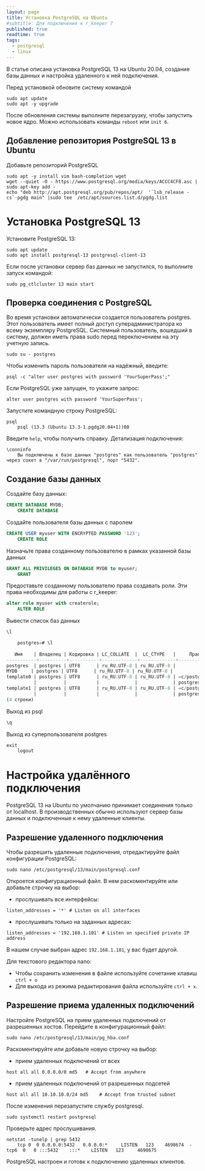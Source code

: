 ```yaml
---
layout: page
title: Установка PostgreSQL на Ubuntu
#subtitle: Для подключения к r_keeper 7
published: true
readtime: true
tags:
  - postgresql
  - linux
---
```


В статье описана установка PostgreSQL 13 на Ubuntu 20.04, создание базы данных и настройка удаленного к ней подключения.

Перед установкой обновите систему командой
```shell
sudo apt update
sudo apt -y upgrade
```
После обновления системы выполните перезагрузку, чтобы запустить новое ядро. Можно использовать команды `reboot` или `init 6`.

## Добавление репозитория PostgreSQL 13 в Ubuntu
Добавьте репозиторий PostgreSQL
```shell
sudo apt -y install vim bash-completion wget
wget --quiet -O - https://www.postgresql.org/media/keys/ACCC4CF8.asc | sudo apt-key add -
echo "deb http://apt.postgresql.org/pub/repos/apt/  '`lsb_release -cs`-pgdg main" |sudo tee  /etc/apt/sources.list.d/pgdg.list
```

# Установка PostgreSQL 13
Установите PostgreSQL 13:
```shell
sudo apt update
sudo apt install postgresql-13 postgresql-client-13
```
Если после установки сервер баз данных не запустился, то выполните запуск командой:
```shell
sudo pg_ctlcluster 13 main start
```
## Проверка соединения с PostgreSQL
Во время установки автоматически создается пользователь postgres. Этот пользователь имеет полный доступ суперадминистратора ко всему экземпляру PostgreSQL. Системный пользователь, вошедший в систему, должен иметь права sudo перед переключением на эту учетную запись.
```shell
sudo su - postgres
```
Чтобы изменить пароль пользователя на надёжный, введите:
```shell
psql -c "alter user postgres with password 'YourSuperPass';"
```
Если PostgreSQL уже запущен, то укажите запрос:
```shell
alter user postgres with password 'YourSuperPass';
```
Запустите командную строку PostgreSQL:
```shell
psql
	psql (13.3 (Ubuntu 13.3-1.pgdg20.04+1))00
```
Введите `help`, чтобы получить справку.
Детализация подключения:
```shell
\conninfo
	Вы подключены к базе данных "postgres" как пользователь "postgres" через сокет в "/var/run/postgresql", порт "5432".
```
## Создание базы данных
Создайте базу данных:
```sql
CREATE DATABASE MYDB;
	CREATE DATABASE
```
Создайте пользователя базы данных с паролем
```sql
CREATE USER myuser WITH ENCRYPTED PASSWORD '123';
	CREATE ROLE
```
Назначьте права созданному пользователю в рамках указанной базы данных
```sql
GRANT ALL PRIVILEGES ON DATABASE MYDB to myuser;   
	GRANT
```
Предоставьте созданному пользователю права создавать роли. Эти права необходимы для работы с r_keeper:
```sql
alter role myuser with createrole;
	ALTER ROLE
```
Вывести список баз данных
```sql
\l

	postgres=# \l 
 
   Имя    | Владелец | Кодировка | LC_COLLATE  |  LC_CTYPE   |     Права доступа      
-----------+----------+-----------+-------------+-------------+----------------------- 
postgres  | postgres | UTF8      | ru_RU.UTF-8 | ru_RU.UTF-8 |  
MYDB     | postgres | UTF8      | ru_RU.UTF-8 | ru_RU.UTF-8 |  
template0 | postgres | UTF8      | ru_RU.UTF-8 | ru_RU.UTF-8 | =c/postgres          + 
          |          |           |             |             | postgres=CTc/postgres 
template1 | postgres | UTF8      | ru_RU.UTF-8 | ru_RU.UTF-8 | =c/postgres          + 
          |          |           |             |             | postgres=CTc/postgres 
(4 строки)
```
Выход из psql 
```sql
\q
```
Выход из суперпользователя postgres
```sql
exit
	logout
```
# Настройка удалённого подключения
PostgreSQL 13 на Ubuntu по умолчанию принимает соединения только от localhost. В производственных обычно используют сервер базы данных и подключенные к нему удаленные клиенты.
## Разрешение удаленного подключения
Чтобы разрешить удаленные подключения, отредактируйте файл конфигурации PostgreSQL:
```shell
sudo nano /etc/postgresql/13/main/postgresql.conf
```
Откроется конфигурационный файл. В нем раскоментируйте или добавьте строчку на выбор:
- прослушивать все интерфейсы:
```shell
listen_addresses = '*' # Listen on all interfaces
```
- прослушивать только на заданных адресах:
```shell
listen_addresses = '192.168.1.101' # Listen on specified private IP address
```
В нашем случае выбран адрес `192.168.1.101`, у вас будет другой.


Для текстового редактора nano:
- Чтобы сохранить изменения в файле используйте сочетание клавиш `ctrl + o`
- Для выхода из режима редактирования файла используйте `ctrl + x`.

## Разрешение приема удаленных подключений
Настройте PostgreSQL на прием удаленных подключений от разрешенных хостов.
Перейдите в конфигурационный файл:
```shell
sudo nano /etc/postgresql/13/main/pg_hba.conf
```
Раскоментируйте или добавьте новую строчку на выбор:
- прием удаленных подключений от всех
```shell
host all all 0.0.0.0/0 md5   # Accept from anywhere
```
- прием удаленных подключений от разрешенных подсетей
```shell
host all all 10.10.10.0/24 md5    # Accept from trusted subnet
```

После изменения перезапустите службу postgresql.
```shell
sudo systemctl restart postgresql
```
Проверьте адрес прослушивания.
```shell
netstat -tunelp | grep 5432
	tcp 0  0 0.0.0.0:5432   0.0.0.0:*     LISTEN   123    4698674  -  tcp6  0   0 :::5432    :::*    LISTEN   123     4698675
```
PostgreSQL настроен и готовк к подключению удаленных клиентов.